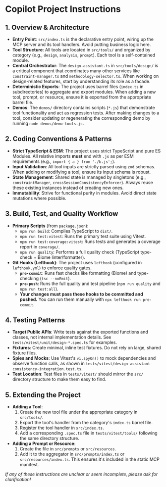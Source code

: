 # Copilot Project Instructions

## 1. Overview & Architecture

- **Entry Point**: `src/index.ts` is the declarative entry point, wiring up the MCP server and its tool handlers. Avoid putting business logic here.
- **Tool Structure**: All tools are located in `src/tools/` and organized by category (e.g., `design`, `analysis`, `prompt`). Each tool is a self-contained module.
- **Central Orchestrator**: The `design-assistant.ts` in `src/tools/design/` is a critical component that coordinates many other services like `constraint-manager.ts` and `methodology-selector.ts`. When working on design-related features, start by understanding its role as a facade.
- **Deterministic Exports**: The project uses barrel files (`index.ts` in subdirectories) to aggregate and export modules. When adding a new tool, prompt, or resource, ensure it is exported from the appropriate barrel file.
- **Demos**: The `demos/` directory contains scripts (`*.js`) that demonstrate tool functionality and act as regression tests. After making changes to a tool, consider updating or regenerating the corresponding demo by running `node demos/demo-tools.js`.

## 2. Coding Conventions & Patterns

- **Strict TypeScript & ESM**: The project uses strict TypeScript and pure ES Modules. All relative imports **must** end with `.js` as per ESM requirements (e.g., `import { a } from './b.js';`).
- **Input Validation**: All tool inputs are strictly parsed using `zod` schemas. When adding or modifying a tool, ensure its input schema is robust.
- **State Management**: Shared state is managed by singletons (e.g., `constraintManager`, `crossSessionConsistencyEnforcer`). Always reuse these existing instances instead of creating new ones.
- **Immutability**: Strive for functional purity in modules. Avoid direct state mutations where possible.

## 3. Build, Test, and Quality Workflow

- **Primary Scripts** (from `package.json`):
  - `npm run build`: Compiles TypeScript to `dist/`.
  - `npm run test:vitest`: Runs the primary test suite using Vitest.
  - `npm run test:coverage:vitest`: Runs tests and generates a coverage report in `coverage/`.
  - `npm run quality`: Performs a full quality check (TypeScript type-check + Biome linter/formatter).
- **Git Hooks (Lefthook)**: The project uses `lefthook` (configured in `lefthook.yml`) to enforce quality gates.
  - **`pre-commit`**: Runs fast checks like formatting (Biome) and type-checking (`tsc --noEmit`).
  - **`pre-push`**: Runs the full quality and test pipeline (`npm run quality` and `npm run test:all`).
  - **Your changes must pass these hooks to be committed and pushed.** You can run them manually with `npx lefthook run pre-commit`.

## 4. Testing Patterns

- **Target Public APIs**: Write tests against the exported functions and classes, not internal implementation details. See `tests/vitest/unit/design-*.spec.ts` for examples.
- **Fixtures**: Create minimal, inline test fixtures. Do not rely on large, shared fixture files.
- **Spies and Mocks**: Use Vitest's `vi.spyOn()` to mock dependencies and observe function calls, as shown in `tests/vitest/design-assistant-consistency-integration.test.ts`.
- **Test Location**: Test files in `tests/vitest/` should mirror the `src/` directory structure to make them easy to find.

## 5. Extending the Project

- **Adding a Tool**:
  1. Create the new tool file under the appropriate category in `src/tools/`.
  2. Export the tool's handler from the category's `index.ts` barrel file.
  3. Register the tool handler in `src/index.ts`.
  4. Add a corresponding `.spec.ts` file in `tests/vitest/tools/` following the same directory structure.
- **Adding a Prompt or Resource**:
  1. Create the file in `src/prompts` or `src/resources`.
  2. Add it to the aggregator in `src/prompts/index.ts` or `src/resources/index.ts`. This ensures it's included in the static MCP manifest.

_If any of these instructions are unclear or seem incomplete, please ask for clarification!_
